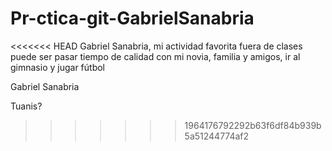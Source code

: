# Pr-ctica-git-GabrielSanabria
<<<<<<< HEAD
Gabriel Sanabria, mi actividad favorita fuera de clases puede ser pasar tiempo de calidad con mi novia, familia y amigos, ir al gimnasio y jugar fútbol


Gabriel Sanabria

Tuanis?



>>>>>>> 1964176792292b63f6df84b939b5a51244774af2
